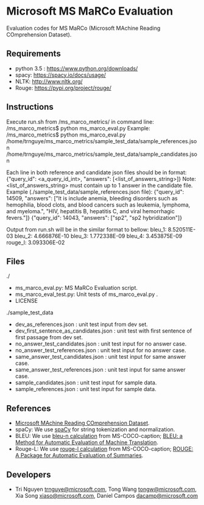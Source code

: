 Microsoft MS MaRCo Evaluation
===================

Evaluation codes for MS MaRCo (Microsoft MAchine Reading COmprehension Dataset).

## Requirements ##
- python 3.5 : https://www.python.org/downloads/
- spacy: https://spacy.io/docs/usage/
- NLTK: http://www.nltk.org/
- Rouge: https://pypi.org/project/rouge/

## Instructions ##
Execute run.sh from /ms_marco_metrics/ in command line:
/ms_marco_metrics$ python ms_marco_eval.py <path to reference json file> <path to candidate json file>
Example:
/ms_marco_metrics$ python ms_marco_eval.py /home/trnguye/ms_marco_metrics/sample_test_data/sample_references.json /home/trnguye/ms_marco_metrics/sample_test_data/sample_candidates.json

Each line in both reference and candidate json files should be in format:
{"query_id": <a_query_id_int>, "answers": [<list_of_answers_string>]}
Note: <list_of_answers_string> must contain up to 1 answer in the candidate file.
Example (./sample_test_data/sample_references.json file):
{"query_id": 14509, "answers": ["It is include anemia, bleeding disorders such as hemophilia, blood clots, and blood cancers such as leukemia, lymphoma, and myeloma.", "HIV, hepatitis B, hepatitis C, and viral hemorrhagic fevers."]}
{"query_id": 14043, "answers": ["sp2", "sp2 hybridization"]}

Output from run.sh will be in the similar format to bellow:
bleu_1: 8.520511E-03
bleu_2: 4.666876E-10
bleu_3: 1.772338E-09
bleu_4: 3.453875E-09
rouge_l: 3.093306E-02

## Files ##
./
- ms_marco_eval.py: MS MaRCo Evaluation script.
- ms_marco_eval_test.py: Unit tests of ms_marco_eval.py .
- LICENSE

./sample_test_data
- dev_as_references.json : unit test input from dev set.
- dev_first_sentence_as_candidates.json : unit test with first sentence of first passage from dev set.
- no_answer_test_candidates.json : unit test input for no answer case.
- no_answer_test_references.json : unit test input for no answer case.
- same_answer_test_candidates.json : unit test input for same answer case.
- same_answer_test_references.json : unit test input for same answer case.
- sample_candidates.json : unit test input for sample data.
- sample_references.json : unit test input for sample data.

## References ##
- [Microsoft MAchine Reading COmprehension Dataset](https://arxiv.org/pdf/1611.09268v1.pdf).
- spaCy: We use [spaCy](https://spacy.io) for string tokenization and normalization.
- BLEU: We use [bleu-n calculation](http://www.nltk.org/_modules/nltk/translate/bleu_score.html) from MS-COCO-caption; [BLEU: a Method for Automatic Evaluation of Machine Translation](http://www.aclweb.org/anthology/P02-1040.pdf).
- Rouge-L: We use [rouge-l calculation](https://pypi.org/project/rouge/) from MS-COCO-caption; [ROUGE: A Package for Automatic Evaluation of Summaries](http://anthology.aclweb.org/W/W04/W04-1013.pdf).

## Developers ##
- Tri Nguyen <trnguye@microsoft.com>, Tong Wang <tongw@microsoft.com>, Xia Song <xiaso@microsoft.com>, Daniel Campos <dacamp@microsoft.com>